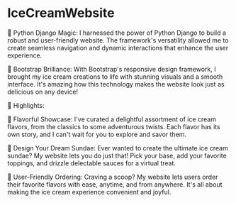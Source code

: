 # IceCreamWebsite

🔹 Python Django Magic: I harnessed the power of Python Django to build a robust and user-friendly website. The framework's versatility allowed me to create seamless navigation and dynamic interactions that enhance the user experience.

🔹 Bootstrap Brilliance: With Bootstrap's responsive design framework, I brought my ice cream creations to life with stunning visuals and a smooth interface. It's amazing how this technology makes the website look just as delicious on any device!

🍨 Highlights:

🍦 Flavorful Showcase: I've curated a delightful assortment of ice cream flavors, from the classics to some adventurous twists. Each flavor has its own story, and I can't wait for you to explore and savor them.

🍦 Design Your Dream Sundae: Ever wanted to create the ultimate ice cream sundae? My website lets you do just that! Pick your base, add your favorite toppings, and drizzle delectable sauces for a virtual treat.

🍦 User-Friendly Ordering: Craving a scoop? My website lets users order their favorite flavors with ease, anytime, and from anywhere. It's all about making the ice cream experience convenient and joyful.





